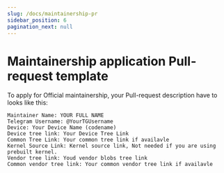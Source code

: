 ```yaml
---
slug: /docs/maintainership-pr
sidebar_position: 6
pagination_next: null
---
```

# Maintainership application Pull-request template

To apply for Official maintainership, your Pull-request description have to looks like this:
```
Maintainer Name: YOUR FULL NAME
Telegram Username: @YourTGUsername
Device: Your Device Name (codename)
Device tree link: Your Device Tree Link
Common Tree Link: Your common tree link if availavle
Kernel Source Link: Kernel source link, Not needed if you are using prebuilt kernel.
Vendor tree link: Youd vendor blobs tree link
Common vendor tree link: Your common vendor tree link if availavle
```